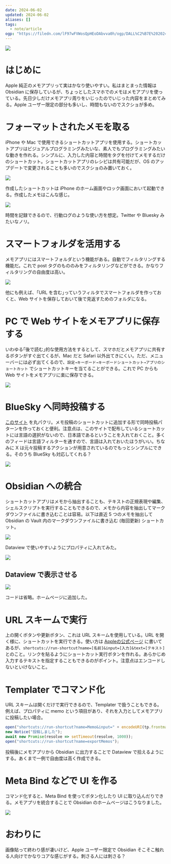 ```yaml
---
date: 2024-06-02
updated: 2024-06-02
aliases: []
tags:
  - note/article
ogp: "https://filedn.com/lF97wFVWosQpHEoDAbvva0h/ogp/DALL%C2%B7E%202024-06-02%2020.00.43%20-%20A%20clean%20and%20organized%20workspace%20featuring%20a%20physical%20notebook%20styled%20like%20Apple's%20default%20Notes%20app%2C%20with%20handwritten%20notes%20that%20mimic%20the%20app's%20struc.jpg"
---
```


![](https://filedn.com/lF97wFVWosQpHEoDAbvva0h/ogp/DALL%C2%B7E%202024-06-02%2020.00.43%20-%20A%20clean%20and%20organized%20workspace%20featuring%20a%20physical%20notebook%20styled%20like%20Apple's%20default%20Notes%20app%2C%20with%20handwritten%20notes%20that%20mimic%20the%20app's%20struc.jpg)

# はじめに

Apple 純正のメモアプリって実はかなり使いやすい。私はまとまった情報は Obsidian に保存しているが、ちょっとしたスマホでのメモはメモアプリを使っている。先日少しだけメモアプリ周りをいじったのでいじった内容をまとめてみる。Apple ユーザー限定の部分も多いし、時間もないのでスクショが多め。

# フォーマットされたメモを取る

iPhone や Mac で使用できるショートカットアプリを使用する。ショートカットアプリはビジュアルプログラミングみたいな、素人でもプログラミングみたいな動きを作れる。シンプルに、入力した内容と時間をタグを付けてメモするだけのショートカット。ショートカットアプリのレシピは共有可能だが、OS のアップデートで変更されることも多いのでスクショのみ置いておく。

![](https://filedn.com/lF97wFVWosQpHEoDAbvva0h/Publish/%E3%82%B9%E3%82%AF%E3%83%AA%E3%83%BC%E3%83%B3%E3%82%B7%E3%83%A7%E3%83%83%E3%83%88%202024-06-02%2018.57.30.png)

作成したショートカットは iPhone のホーム画面やロック画面において起動できる。作成したメモはこんな感じ。

![](https://filedn.com/lF97wFVWosQpHEoDAbvva0h/Publish/IMG_3645.jpg)

時間を記録できるので、行動ログのような使い方を想定。Twitter や Bluesky みたいなノリ。

# スマートフォルダを活用する

メモアプリにはスマートフォルダという機能がある。自動でフィルタリングする機能だ。これで post タグのもののみをフィルタリングなどができる。かなりフィルタリングの自由度は高い。

![](https://filedn.com/lF97wFVWosQpHEoDAbvva0h/Publish/IMG_3646.PNG)

他にも例えば、｢URL を含む｣っていうフィルタでスマートフォルダを作っておくと、Web サイトを保存しておいて後で見返すためのフォルダになる。

# PC で Web サイトをメモアプリに保存する

いわゆる｢後で読む｣的な使用方法をするとして、スマホだとメモアプリに共有するボタンがすぐ出てくるが、Mac だと Safari 以外出てきにくい。ただ、メニューバーには必ず出てくるので、`設定→キーボード→キーボードショートカット→アプリのショートカット` でショートカットキーを当てることができる。これで PC からも Web サイトをメモアプリに楽に保存できる。

![](https://filedn.com/lF97wFVWosQpHEoDAbvva0h/Publish/%E3%82%B9%E3%82%AF%E3%83%AA%E3%83%BC%E3%83%B3%E3%82%B7%E3%83%A7%E3%83%83%E3%83%88%202024-06-02%2019.13.24.png)

# BlueSky へ同時投稿する

[このサイト](https://t-m-log.blogspot.com/2023/12/iphonebluesky.html) を丸パクリ。メモ投稿のショートカットに追加する形で同時投稿パターンを作っておくと便利。注意点は、このサイトで配布しているショートカットには言語の選択がないので、日本語であるということを入れておくこと。多くのフィードは言語フィルターを通すので、言語は入れておいたほうがいい。ちなみに X は元々投稿するアクションが用意されているのでもっとシンプルにできる。そのうち BlueSky も対応してくれる？

![](https://filedn.com/lF97wFVWosQpHEoDAbvva0h/Publish/%E3%82%B9%E3%82%AF%E3%83%AA%E3%83%BC%E3%83%B3%E3%82%B7%E3%83%A7%E3%83%83%E3%83%88%202024-06-02%2019.20.43.png)

# Obsidian への統合

ショートカットアプリはメモから抽出することも、テキストの正規表現や編集、シェルスクリプトを実行することもできるので、メモから内容を抽出してマークダウンファイルに書き込むことは容易。以下は直近 5 つのメモを抽出して Obsidian の Vault 内のマークダウンファイルに書き込む (毎回更新) ショートカット。

![](https://filedn.com/lF97wFVWosQpHEoDAbvva0h/Publish/%E3%82%B9%E3%82%AF%E3%83%AA%E3%83%BC%E3%83%B3%E3%82%B7%E3%83%A7%E3%83%83%E3%83%88%202024-06-02%2019.23.48.png)

Dataview で使いやすいようにプロパティに入れてみた。

![](https://filedn.com/lF97wFVWosQpHEoDAbvva0h/Publish/%E3%82%B9%E3%82%AF%E3%83%AA%E3%83%BC%E3%83%B3%E3%82%B7%E3%83%A7%E3%83%83%E3%83%88%202024-06-02%2019.27.08.png)

## Dataview で表示させる

![](https://filedn.com/lF97wFVWosQpHEoDAbvva0h/Publish/%E3%82%B9%E3%82%AF%E3%83%AA%E3%83%BC%E3%83%B3%E3%82%B7%E3%83%A7%E3%83%83%E3%83%88%202024-06-02%2019.33.34.png)

コードは省略。ホームページに追加した。

# URL スキームで実行

上の開くボタンや更新ボタン、これは URL スキームを使用している。URL を開く様に、ショートカットを実行できる。使い方は [Appleの公式ページ](https://support.apple.com/ja-jp/guide/shortcuts/apd624386f42/7.0/ios/17.0) に書いてあるが、`shortcuts://run-shortcut?name=[名前]&input=[入力]&text=[テキスト]` とのこと。リンクを貼るようにショートカット実行ボタンを作れる。あらかじめ入力するテキストを指定することもできるのがポイント。注意点はエンコードしないといけないこと。

# Templater でコマンド化

URL スキームは開くだけで実行できるので、Templater で扱うこともできる。例えば、プロパティに memo という項目があり、それを入力としてメモアプリに投稿したい場合。

```js
open("shortcuts://run-shortcut?name=Memo&input=" + encodeURI(tp.frontmatter.memo));
new Notice("投稿しました");
await new Promise(resolve => setTimeout(resolve, 1000));
open("shortcuts://run-shortcut?name=exportMemos");
```

投稿後にメモアプリから Obsidian に出力することで Dataview で拾えるようにする。あくまで一例で自由度は高く作成できる。

# Meta Bind などで UI を作る

コマンド化すると、Meta Bind を使ってボタン化したり UI に取り込んだりできる。メモアプリを統合することで Obsidian のホームページはこうなりました。

![](https://filedn.com/lF97wFVWosQpHEoDAbvva0h/Publish/%E3%82%B9%E3%82%AF%E3%83%AA%E3%83%BC%E3%83%B3%E3%82%B7%E3%83%A7%E3%83%83%E3%83%88%202024-06-02%2019.48.23.png)

# おわりに

画像貼って終わり感が凄いけど、Apple ユーザー限定で Obsidian そこそこ触れる人向けでかなりコアな感じがする。刺さる人には刺さる？
